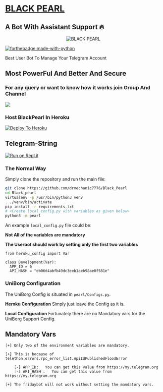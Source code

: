 # <u> BLACK PEARL </u>
## A Bot With Assistant Support 🔥

<p align="center">
<img src="https://telegra.ph/file/d8d7dc283fb294008ddcb.jpg" alt="BLACK PEARL">


[![forthebadge made-with-python](http://ForTheBadge.com/images/badges/made-with-python.svg)](https://www.python.org/)



Best User Bot To Manage Your Telegram Account 
## Most PowerFul And Better And Secure

### For any query or want to know how it works join Group And Channel 

<a href="https://t.me/pearlsupport"><img src="https://img.shields.io/badge/Join-Telegram%20Channel-red.svg?logo=Telegram"></a>

### Host BlackPearl In Heroku

[![Deploy To Heroku](https://www.herokucdn.com/deploy/button.svg)](https://heroku.com/deploy?template=https://github.com/DARKCYBERGANG/BlackPearl/tree/main)

## Telegram-String

[![Run on Repl.it](https://repl.it/badge/github/STARKGANG/friday)](https://BlackPearl.drmechanic.repl.run)


### The Normal Way

Simply clone the repository and run the main file:
```sh
git clone https://github.com/drmechanic7776/Black_Pearl
cd Black_pearl
virtualenv -p /usr/bin/python3 venv
. ./venv/bin/activate
pip install -r requirements.txt
# <Create local_config.py with variables as given below>
python3 -m pearl
```

An example `local_config.py` file could be:

**Not All of the variables are mandatory**

__The Userbot should work by setting only the first two variables__

```python3
from heroku_config import Var

class Development(Var):
  APP_ID = 6
  API_HASH = "eb06d4abfb49dc3eeb1aeb98ae0f581e"
```


### UniBorg Configuration


The UniBorg Config is situated in `pearl/Configs.py`.

**Heroku Configuration**
Simply just leave the Config as it is.

**Local Configuration**
Fortunately there are no Mandatory vars for the UniBorg Support Config.

## Mandatory Vars
```
[+] Only two of the environment variables are mandatory.

[+] This is because of telethon.errors.rpc_error_list.ApiIdPublishedFloodError

    [-] APP_ID:   You can get this value from https://my.telegram.org
    [-] API_HASH :   You can get this value from https://my.telegram.org
    
[+] The fridaybot will not work without setting the mandatory vars.
```
